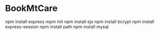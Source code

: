 # BookMtCare

npm install express
mpm init
npm install ejs
npm install bcrypt
npm install express-session
npm install path
npm install mysql
